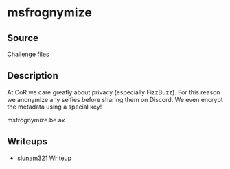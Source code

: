# msfrognymize

## Source

[Challenge files](/files/corCTF-2023/msfrognymize/)

## Description

At CoR we care greatly about privacy (especially FizzBuzz). For this reason we anonymize any selfies before sharing them on Discord. We even encrypt the metadata using a special key!

msfrognymize.be.ax

## Writeups

- [siunam321 Writeup](https://web.archive.org/web/20231124125810/https://siunam321.github.io/ctf/corCTF-2023/web/msfrognymize/)